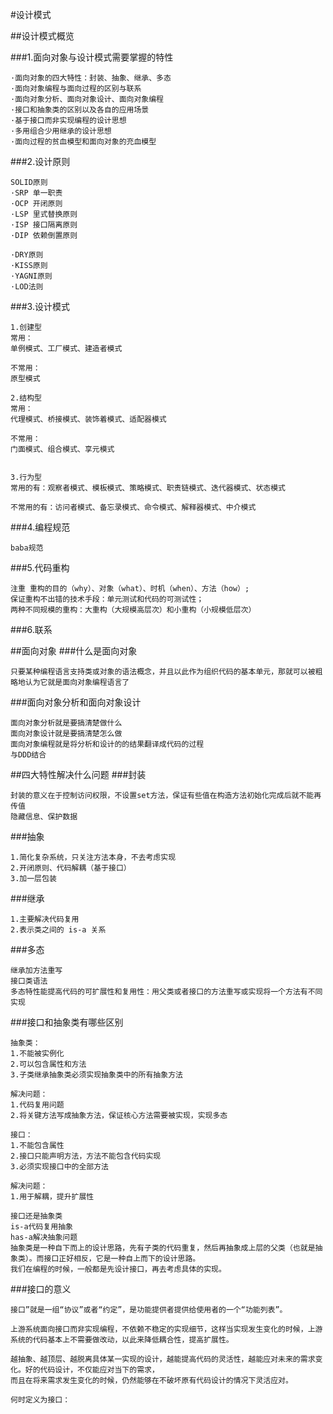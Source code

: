 #设计模式

##设计模式概览

###1.面向对象与设计模式需要掌握的特性
````
·面向对象的四大特性：封装、抽象、继承、多态
·面向对象编程与面向过程的区别与联系
·面向对象分析、面向对象设计、面向对象编程
·接口和抽象类的区别以及各自的应用场景
·基于接口而非实现编程的设计思想
·多用组合少用继承的设计思想
·面向过程的贫血模型和面向对象的充血模型
````
###2.设计原则
````
SOLID原则
·SRP 单一职责
·OCP 开闭原则
·LSP 里式替换原则
·ISP 接口隔离原则
·DIP 依赖倒置原则

·DRY原则
·KISS原则
·YAGNI原则
·LOD法则
````
###3.设计模式
````
1.创建型
常用：
单例模式、工厂模式、建造者模式

不常用：
原型模式

2.结构型
常用：
代理模式、桥接模式、装饰着模式、适配器模式

不常用：
门面模式、组合模式、享元模式


3.行为型
常用的有：观察者模式、模板模式、策略模式、职责链模式、迭代器模式、状态模式

不常用的有：访问者模式、备忘录模式、命令模式、解释器模式、中介模式

````
###4.编程规范
````
baba规范
````
###5.代码重构
````
注重 重构的目的（why）、对象（what）、时机（when）、方法（how）;
保证重构不出错的技术手段：单元测试和代码的可测试性；
两种不同规模的重构：大重构（大规模高层次）和小重构（小规模低层次）
````
###6.联系

##面向对象
###什么是面向对象
````
只要某种编程语言支持类或对象的语法概念，并且以此作为组织代码的基本单元，那就可以被粗略地认为它就是面向对象编程语言了
````
###面向对象分析和面向对象设计
````
面向对象分析就是要搞清楚做什么
面向对象设计就是要搞清楚怎么做
面向对象编程就是将分析和设计的的结果翻译成代码的过程
与DDD结合
````
##四大特性解决什么问题
###封装
````
封装的意义在于控制访问权限，不设置set方法，保证有些值在构造方法初始化完成后就不能再传值
隐藏信息、保护数据
````
###抽象
````
1.简化复杂系统，只关注方法本身，不去考虑实现
2.开闭原则、代码解耦（基于接口）
3.加一层包装
````
###继承
````
1.主要解决代码复用
2.表示类之间的 is-a 关系
````
###多态
````
继承加方法重写
接口类语法
多态特性能提高代码的可扩展性和复用性：用父类或者接口的方法重写或实现将一个方法有不同实现

````
###接口和抽象类有哪些区别
````
抽象类：
1.不能被实例化
2.可以包含属性和方法
3.子类继承抽象类必须实现抽象类中的所有抽象方法

解决问题：
1.代码复用问题
2.将关键方法写成抽象方法，保证核心方法需要被实现，实现多态

接口：
1.不能包含属性
2.接口只能声明方法，方法不能包含代码实现
3.必须实现接口中的全部方法

解决问题：
1.用于解耦，提升扩展性

接口还是抽象类
is-a代码复用抽象
has-a解决抽象问题
抽象类是一种自下而上的设计思路，先有子类的代码重复，然后再抽象成上层的父类（也就是抽象类）。而接口正好相反，它是一种自上而下的设计思路。
我们在编程的时候，一般都是先设计接口，再去考虑具体的实现。
````
###接口的意义
````
接口”就是一组“协议”或者“约定”，是功能提供者提供给使用者的一个“功能列表”。

上游系统面向接口而非实现编程，不依赖不稳定的实现细节，这样当实现发生变化的时候，上游系统的代码基本上不需要做改动，以此来降低耦合性，提高扩展性。

越抽象、越顶层、越脱离具体某一实现的设计，越能提高代码的灵活性，越能应对未来的需求变化。好的代码设计，不仅能应对当下的需求，
而且在将来需求发生变化的时候，仍然能够在不破坏原有代码设计的情况下灵活应对。

何时定义为接口：

````


